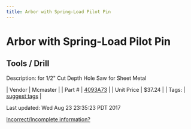 ```yaml
---
title: Arbor with Spring-Load Pilot Pin
---
```


# Arbor with Spring-Load Pilot Pin
## Tools / Drill
Description: 	for 1/2" Cut Depth Hole Saw for Sheet Metal 

| Vendor | Mcmaster | 
| Part # | [4093A73](https://www.mcmaster.com/#4093A73) | 
| Unit Price | $37.24 | 
| Tags: | [suggest tags](https://docs.google.com/forms/d/e/1FAIpQLSeWyY8v3RgOty-MyWmh9U0iivNYN_molChYyS-0U-o-kOAv_g/viewform) | 

Last updated: Wed Aug 23 23:35:23 PDT 2017

 [Incorrect/Incomplete information?](https://docs.google.com/forms/d/e/1FAIpQLSeWyY8v3RgOty-MyWmh9U0iivNYN_molChYyS-0U-o-kOAv_g/viewform)
